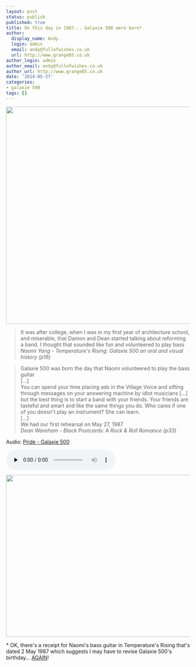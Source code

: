```yaml
---
layout: post
status: publish
published: true
title: On this day in 1987... Galaxie 500 were born*
author:
  display_name: Andy
  login: admin
  email: andy@fullofwishes.co.uk
  url: http://www.grange85.co.uk
author_login: admin
author_email: andy@fullofwishes.co.uk
author_url: http://www.grange85.co.uk
date: '2014-05-27'
categories:
- galaxie 500
tags: []
---
```

<p><img src="https://media.fullofwishes.co.uk/01-galaxie_500/pictures/galaxie-500-cassette-typesetting.jpg" width="1024" height="594" class="aligncenter" /></p>
<blockquote><p>It was after college, when I was in my first year of architecture school, and miserable, that Damon and Dean started talking about reforming a band. I thought that sounded like fun and volunteered to play bass<br />
<em>Naomi Yang - Temperature's Rising: Galaxie 500 an oral and visual history (p16)</em>
</p></blockquote>
<blockquote><p>Galaxie 500 was born the day that Naomi volunteered to play the bass guitar<br />
[&hellip;]<br />
You can spend your time placing ads in the Village Voice and sifting through messages on your answering machine by idiot musicians [&hellip;] but the best thing is to start a band with your friends. Your friends are tasteful and smart and like the same things you do. Who cares if one of you doesn't play an instrument? She can learn.<br />
[&hellip;]<br />
We had our first rehearsal on May 27, 1987<br />
<em>Dean Wareham - Black Postcards: A Rock & Roll Romance (p33) </em></p></blockquote>

<div class="well"><p class="audio">Audio: <a href="https://media.fullofwishes.co.uk/01-galaxie_500/audio/galaxie-500-pride-extended-demo.mp3">Pride - Galaxie 500</a></p><audio controls="controls" preload="none" src="https://media.fullofwishes.co.uk/01-galaxie_500/audio/galaxie-500-pride-extended-demo.mp3"></audio></div>

<p><img src="https://media.fullofwishes.co.uk/01-galaxie_500/pictures/g500-06-640.jpg" width="640" height="443" class="aligncenter" /></p>
<p>* OK, there's a receipt for Naomi's bass guitar in Temperature's Rising that's dated 2 May 1987 which suggests I may have to revise Galaxie 500's birthday... <a href="/2007/08/28/on-the-20th-anniversary-of-galaxie-500/" title="On the 20th anniversary of Galaxie 500">AGAIN</a>!</p>

